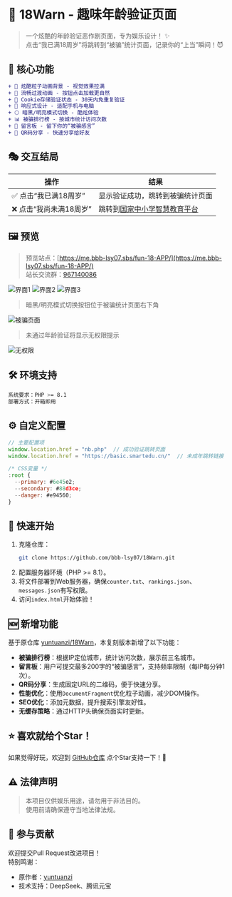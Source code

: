 # 🌟 18Warn - 趣味年龄验证页面

> 一个炫酷的年龄验证恶作剧页面，专为娱乐设计！ ✨  
> 点击“我已满18周岁”将跳转到“被骗”统计页面，记录你的“上当”瞬间！😈

## 🎨 核心功能

```diff
+ 💫 炫酷粒子动画背景 - 视觉效果拉满
+ 🔄 流畅过渡动画 - 按钮点击加载更自然
+ 🍪 Cookie存储验证状态 - 30天内免重复验证
+ 📱 响应式设计 - 适配手机与电脑
+ 🌕 暗黑/明亮模式切换 - 酷炫体验
+ 📊 被骗排行榜 - 按城市统计访问次数
+ 💬 留言板 - 留下你的“被骗感言”
+ 📸 QR码分享 - 快速分享给好友
```

## 🎭 交互结局

| 操作 | 结果 |
|------|------|
| ✅ 点击“我已满18周岁” | 显示验证成功，跳转到被骗统计页面 |
| ❌ 点击“我尚未满18周岁” | 跳转到[国家中小学智慧教育平台](https://basic.smartedu.cn/) |

## 🖼️ 预览

> 预览站点：[https://me.bbb-lsy07.sbs/fun-18-APP/](https://me.bbb-lsy07.sbs/fun-18-APP/)  
> 站长交流群：[967140086](https://qm.qq.com/cgi-bin/qm/qr?k=6ww_haorKSc-F1QWF4JdrErhmFzxeNbo&jump_from=webapi&authKey=7py1srP3pqE94lCPjoh02aQhVPjZuTlYhm+q+yZ4NpTP0WEd46kTWKRau+P5r9ey)

![界面1](https://github.com/user-attachments/assets/e2498acd-0b67-43c0-9713-0b678b655336)
![界面2](https://github.com/user-attachments/assets/0f365d50-dfcb-4e5a-be4c-d8e1a6c6066e)
![界面3](https://github.com/user-attachments/assets/82437273-a963-4b8a-9fab-32fa5c86f32d)

> 暗黑/明亮模式切换按钮位于被骗统计页面右下角

![被骗页面](https://github.com/user-attachments/assets/5618d8e9-554f-4edb-9f95-fd3f502aab61)

> 未通过年龄验证将显示无权限提示

![无权限](https://github.com/user-attachments/assets/a64c7074-906e-46cf-b9b9-21394a2d34ce)

## 🛠️ 环境支持

```bash
系统要求：PHP >= 8.1
部署方式：开箱即用
```

## ⚙️ 自定义配置

```javascript
// 主要配置项
window.location.href = "nb.php"  // 成功验证跳转页面
window.location.href = "https://basic.smartedu.cn/"  // 未成年跳转链接

/* CSS变量 */
:root {
  --primary: #6e45e2;
  --secondary: #88d3ce;
  --danger: #e94560;
}
```

## 🚀 快速开始

1. 克隆仓库：
   ```bash
   git clone https://github.com/bbb-lsy07/18Warn.git
   ```
2. 配置服务器环境（PHP >= 8.1）。
3. 将文件部署到Web服务器，确保`counter.txt`、`rankings.json`、`messages.json`有写权限。
4. 访问`index.html`开始体验！

## 🆕 新增功能

基于原仓库 [yuntuanzi/18Warn](https://github.com/yuntuanzi/18Warn)，本复刻版本新增了以下功能：
- **被骗排行榜**：根据IP定位城市，统计访问次数，展示前三名城市。
- **留言板**：用户可提交最多200字的“被骗感言”，支持频率限制（每IP每分钟1次）。
- **QR码分享**：生成固定URL的二维码，便于快速分享。
- **性能优化**：使用`DocumentFragment`优化粒子动画，减少DOM操作。
- **SEO优化**：添加元数据，提升搜索引擎友好性。
- **无缓存策略**：通过HTTP头确保页面实时更新。

## ⭐ 喜欢就给个Star！

如果觉得好玩，欢迎到 [GitHub仓库](https://github.com/bbb-lsy07/18Warn) 点个Star支持一下！🌟

## ⚠️ 法律声明

> 本项目仅供娱乐用途，请勿用于非法目的。  
> 使用前请确保遵守当地法律法规。

## 🤝 参与贡献

欢迎提交Pull Request改进项目！  
特别鸣谢：
- 原作者：[yuntuanzi](https://github.com/yuntuanzi)
- 技术支持：DeepSeek、腾讯元宝
